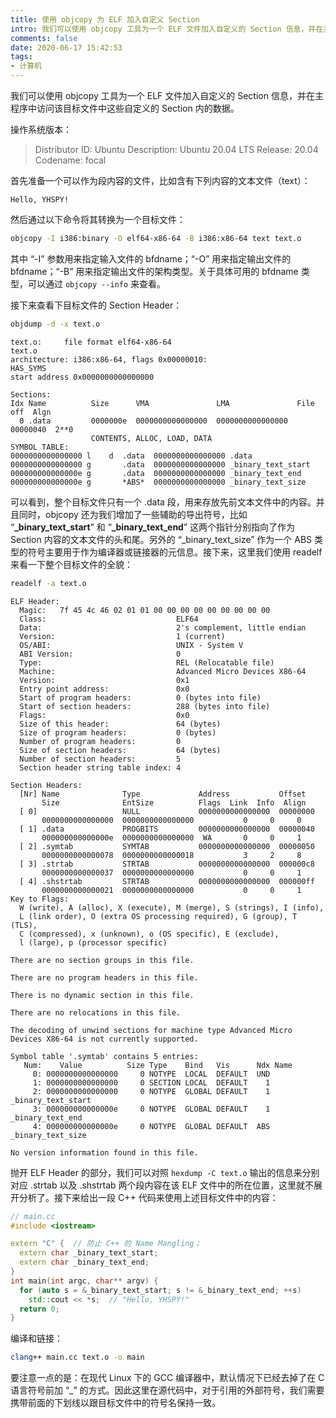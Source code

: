 ```yaml
---
title: 使用 objcopy 为 ELF 加入自定义 Section
intro: 我们可以使用 objcopy 工具为一个 ELF 文件加入自定义的 Section 信息，并在主程序中访问该目标文件中这些自定义的 Section 内的数据。
comments: false
date: 2020-06-17 15:42:53
tags:
- 计算机
---
```


我们可以使用 objcopy 工具为一个 ELF 文件加入自定义的 Section 信息，并在主程序中访问该目标文件中这些自定义的 Section 内的数据。

操作系统版本：

> Distributor ID:	Ubuntu
Description:	Ubuntu 20.04 LTS
Release:	20.04
Codename:	focal

首先准备一个可以作为段内容的文件，比如含有下列内容的文本文件（text）：

```text
Hello, YHSPY!
```

然后通过以下命令将其转换为一个目标文件：

```bash
objcopy -I i386:binary -O elf64-x86-64 -B i386:x86-64 text text.o
```

其中 “-I” 参数用来指定输入文件的 bfdname；“-O” 用来指定输出文件的 bfdname；“-B” 用来指定输出文件的架构类型。关于具体可用的 bfdname 类型，可以通过 `objcopy --info` 来查看。

接下来查看下目标文件的 Section Header：

```bash
objdump -d -x text.o
```

```text
text.o:     file format elf64-x86-64
text.o
architecture: i386:x86-64, flags 0x00000010:
HAS_SYMS
start address 0x0000000000000000

Sections:
Idx Name          Size      VMA               LMA               File off  Algn
  0 .data         0000000e  0000000000000000  0000000000000000  00000040  2**0
                  CONTENTS, ALLOC, LOAD, DATA
SYMBOL TABLE:
0000000000000000 l    d  .data	0000000000000000 .data
0000000000000000 g       .data	0000000000000000 _binary_text_start
000000000000000e g       .data	0000000000000000 _binary_text_end
000000000000000e g       *ABS*	0000000000000000 _binary_text_size
```

可以看到，整个目标文件只有一个 .data 段，用来存放先前文本文件中的内容。并且同时，objcopy 还为我们增加了一些辅助的导出符号，比如 “<b>_binary_text_start</b>” 和 “<b>_binary_text_end</b>” 这两个指针分别指向了作为 Section 内容的文本文件的头和尾。另外的 “_binary_text_size” 作为一个 ABS 类型的符号主要用于作为编译器或链接器的元信息。接下来，这里我们使用 readelf 来看一下整个目标文件的全貌：

```bash
readelf -a text.o
```

```text
ELF Header:
  Magic:   7f 45 4c 46 02 01 01 00 00 00 00 00 00 00 00 00 
  Class:                             ELF64
  Data:                              2's complement, little endian
  Version:                           1 (current)
  OS/ABI:                            UNIX - System V
  ABI Version:                       0
  Type:                              REL (Relocatable file)
  Machine:                           Advanced Micro Devices X86-64
  Version:                           0x1
  Entry point address:               0x0
  Start of program headers:          0 (bytes into file)
  Start of section headers:          288 (bytes into file)
  Flags:                             0x0
  Size of this header:               64 (bytes)
  Size of program headers:           0 (bytes)
  Number of program headers:         0
  Size of section headers:           64 (bytes)
  Number of section headers:         5
  Section header string table index: 4

Section Headers:
  [Nr] Name              Type             Address           Offset
       Size              EntSize          Flags  Link  Info  Align
  [ 0]                   NULL             0000000000000000  00000000
       0000000000000000  0000000000000000           0     0     0
  [ 1] .data             PROGBITS         0000000000000000  00000040
       000000000000000e  0000000000000000  WA       0     0     1
  [ 2] .symtab           SYMTAB           0000000000000000  00000050
       0000000000000078  0000000000000018           3     2     8
  [ 3] .strtab           STRTAB           0000000000000000  000000c8
       0000000000000037  0000000000000000           0     0     1
  [ 4] .shstrtab         STRTAB           0000000000000000  000000ff
       0000000000000021  0000000000000000           0     0     1
Key to Flags:
  W (write), A (alloc), X (execute), M (merge), S (strings), I (info),
  L (link order), O (extra OS processing required), G (group), T (TLS),
  C (compressed), x (unknown), o (OS specific), E (exclude),
  l (large), p (processor specific)

There are no section groups in this file.

There are no program headers in this file.

There is no dynamic section in this file.

There are no relocations in this file.

The decoding of unwind sections for machine type Advanced Micro Devices X86-64 is not currently supported.

Symbol table '.symtab' contains 5 entries:
   Num:    Value          Size Type    Bind   Vis      Ndx Name
     0: 0000000000000000     0 NOTYPE  LOCAL  DEFAULT  UND 
     1: 0000000000000000     0 SECTION LOCAL  DEFAULT    1 
     2: 0000000000000000     0 NOTYPE  GLOBAL DEFAULT    1 _binary_text_start
     3: 000000000000000e     0 NOTYPE  GLOBAL DEFAULT    1 _binary_text_end
     4: 000000000000000e     0 NOTYPE  GLOBAL DEFAULT  ABS _binary_text_size

No version information found in this file.
```

抛开 ELF Header 的部分，我们可以对照 `hexdump -C text.o` 输出的信息来分别对应 .strtab 以及 .shstrtab 两个段内容在该 ELF 文件中的所在位置，这里就不展开分析了。接下来给出一段 C++ 代码来使用上述目标文件中的内容：

```cpp
// main.cc
#include <iostream>

extern "C" {  // 防止 C++ 的 Name Mangling；
  extern char _binary_text_start;
  extern char _binary_text_end;
}
int main(int argc, char** argv) {
  for (auto s = &_binary_text_start; s != &_binary_text_end; ++s)
    std::cout << *s;  // "Hello, YHSPY!"
  return 0;
}
```

编译和链接：

```bash
clang++ main.cc text.o -o main
```

要注意一点的是：在现代 Linux 下的 GCC 编译器中，默认情况下已经去掉了在 C 语言符号前加 “_” 的方式。因此这里在源代码中，对于引用的外部符号，我们需要携带前面的下划线以跟目标文件中的符号名保持一致。
